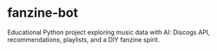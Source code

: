 # fanzine-bot
Educational Python project exploring music data with AI: Discogs API, recommendations, playlists, and a DIY fanzine spirit.
